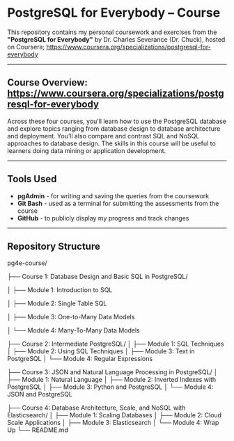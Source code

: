 # PostgreSQL for Everybody – Course

This repository contains my personal coursework and exercises from the **"PostgreSQL for Everybody"** by Dr. Charles Severance (Dr. Chuck), hosted on Coursera; https://www.coursera.org/specializations/postgresql-for-everybody

---

## Course Overview: https://www.coursera.org/specializations/postgresql-for-everybody

Across these four courses, you’ll learn how to use the PostgreSQL database and explore topics ranging from database design to database 
architecture and deployment. You’ll also compare and contrast SQL and NoSQL approaches to database design.
The skills in this course will be useful to learners doing data mining or application development.

---

## Tools Used
- **pgAdmin** - for writing and saving the queries from the coursework
- **Git Bash** - used as a terminal for submitting the assessments from the course
- **GitHub** - to publicly display my progress and track changes

---

## Repository Structure

pg4e-course/

├── Course 1: Database Design and Basic SQL in PostgreSQL/

│ ├── Module 1: Introduction to SQL

│ ├── Module 2: Single Table SQL

│ ├── Module 3: One-to-Many Data Models

│ └── Module 4: Many-To-Many Data Models

├── Course 2: Intermediate PostgreSQL/
│ ├── Module 1: SQL Techniques
│ ├── Module 2: Using SQL Techniques
│ ├── Module 3: Text in PostgreSQL
│ └── Module 4: Regular Expressions

├── Course 3: JSON and Natural Language Processing in PostgreSQL/
│ ├── Module 1: Natural Language
│ ├── Module 2: Inverted Indexes with PostgreSQL
│ ├── Module 3: Python and PostgreSQL
│ └── Module 4: JSON and PostgreSQL

├── Course 4: Database Architecture, Scale, and NoSQL with Elasticsearch/
│ ├── Module 1: Scaling Databases
│ ├── Module 2: Cloud Scale Applications
│ ├── Module 3: Elasticsearch
│ └── Module 4: Wrap Up
└── README.md

